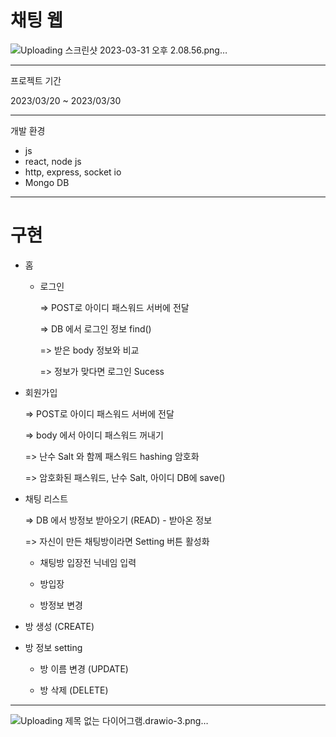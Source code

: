 # 채팅 웹

![Uploading 스크린샷 2023-03-31 오후 2.08.56.png…]()

---

프로젝트 기간 

2023/03/20 ~ 2023/03/30

---

개발 환경
* js
* react, node js
* http, express, socket io
* Mongo DB

---

# 구현

- 홈
    - 로그인 
    
        => POST로 아이디 패스워드 서버에 전달 

        => DB 에서 로그인 정보 find() 

        => 받은 body 정보와 비교

        => 정보가 맞다면 로그인 Sucess
- 회원가입 

    => POST로 아이디 패스워드 서버에 전달 
    
    => body 에서 아이디 패스워드 꺼내기
    
    => 난수 Salt 와 함께 패스워드 hashing 암호화 
    
    => 암호화된 패스워드, 난수 Salt, 아이디 DB에 save() 
- 채팅 리스트

    => DB 에서 방정보 받아오기 (READ)
        - 받아온 정보
        
    => 자신이 만든 채팅방이라면 Setting 버튼 활성화
    - 채팅방 입장전 닉네임 입력
    
    - 방입장
    - 방정보 변경 
    
- 방 생성 (CREATE)
- 방 정보 setting
    
    - 방 이름 변경 (UPDATE)
    
    - 방 삭제 (DELETE)
    
---

![Uploading 제목 없는 다이어그램.drawio-3.png…]()




